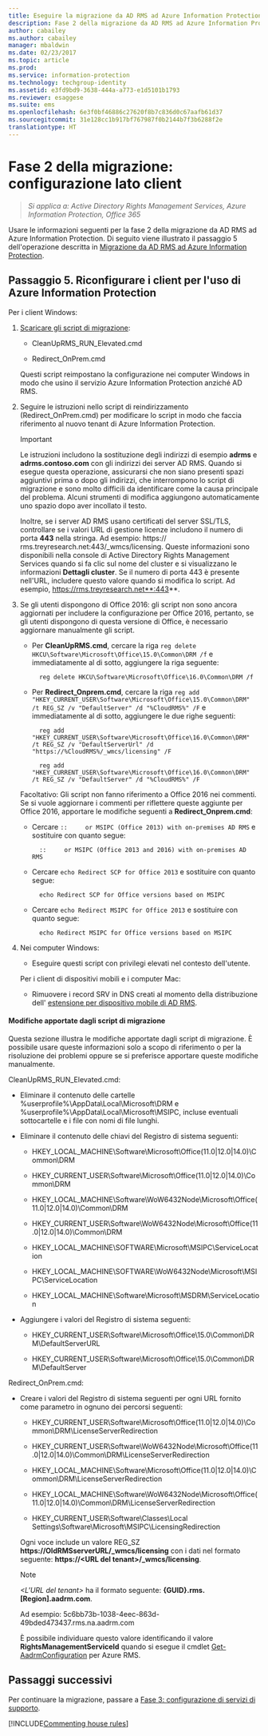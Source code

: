 ```yaml
---
title: Eseguire la migrazione da AD RMS ad Azure Information Protection - Fase 2
description: Fase 2 della migrazione da AD RMS ad Azure Information Protection. Viene descritto il passaggio 5 della migrazione da AD RMS ad Azure Information Protection.
author: cabailey
ms.author: cabailey
manager: mbaldwin
ms.date: 02/23/2017
ms.topic: article
ms.prod: 
ms.service: information-protection
ms.technology: techgroup-identity
ms.assetid: e3fd9bd9-3638-444a-a773-e1d5101b1793
ms.reviewer: esaggese
ms.suite: ems
ms.openlocfilehash: 6e3f0bf46886c27620f8b7c836d0c67aafb61d37
ms.sourcegitcommit: 31e128cc1b917bf767987f0b2144b7f3b6288f2e
translationtype: HT
---
```

# <a name="migration-phase-2---client-side-configuration"></a>Fase 2 della migrazione: configurazione lato client

>*Si applica a: Active Directory Rights Management Services, Azure Information Protection, Office 365*

Usare le informazioni seguenti per la fase 2 della migrazione da AD RMS ad Azure Information Protection. Di seguito viene illustrato il passaggio 5 dell'operazione descritta in [Migrazione da AD RMS ad Azure Information Protection](migrate-from-ad-rms-to-azure-rms.md).


## <a name="step-5-reconfigure-clients-to-use-azure-information-protection"></a>Passaggio 5. Riconfigurare i client per l'uso di Azure Information Protection
Per i client Windows:

1.  [Scaricare gli script di migrazione](https://go.microsoft.com/fwlink/?LinkId=524619):

    -   CleanUpRMS_RUN_Elevated.cmd

    -   Redirect_OnPrem.cmd

    Questi script reimpostano la configurazione nei computer Windows in modo che usino il servizio Azure Information Protection anziché AD RMS.

2.  Seguire le istruzioni nello script di reindirizzamento (Redirect_OnPrem.cmd) per modificare lo script in modo che faccia riferimento al nuovo tenant di Azure Information Protection.

    > [!IMPORTANT]
    > Le istruzioni includono la sostituzione degli indirizzi di esempio **adrms** e **adrms.contoso.com** con gli indirizzi dei server AD RMS. Quando si esegue questa operazione, assicurarsi che non siano presenti spazi aggiuntivi prima o dopo gli indirizzi, che interrompono lo script di migrazione e sono molto difficili da identificare come la causa principale del problema. Alcuni strumenti di modifica aggiungono automaticamente uno spazio dopo aver incollato il testo.
    >
    > Inoltre, se i server AD RMS usano certificati del server SSL/TLS, controllare se i valori URL di gestione licenze includono il numero di porta **443** nella stringa. Ad esempio: https:// rms.treyresearch.net:443/_wmcs/licensing. Queste informazioni sono disponibili nella console di Active Directory Rights Management Services quando si fa clic sul nome del cluster e si visualizzano le informazioni **Dettagli cluster**. Se il numero di porta 443 è presente nell'URL, includere questo valore quando si modifica lo script. Ad esempio, https://rms.treyresearch.net**:443**.

3. Se gli utenti dispongono di Office 2016: gli script non sono ancora aggiornati per includere la configurazione per Office 2016, pertanto, se gli utenti dispongono di questa versione di Office, è necessario aggiornare manualmente gli script.

    - Per **CleanUpRMS.cmd**, cercare la riga `reg delete HKCU\Software\Microsoft\Office\15.0\Common\DRM /f` e immediatamente al di sotto, aggiungere la riga seguente:

            reg delete HKCU\Software\Microsoft\Office\16.0\Common\DRM /f

    - Per **Redirect_Onprem.cmd**, cercare la riga `reg add "HKEY_CURRENT_USER\Software\Microsoft\Office\15.0\Common\DRM" /t REG_SZ /v "DefaultServer" /d "%CloudRMS%" /F` e immediatamente al di sotto, aggiungere le due righe seguenti:

            reg add "HKEY_CURRENT_USER\Software\Microsoft\Office\16.0\Common\DRM" /t REG_SZ /v "DefaultServerUrl" /d "https://%CloudRMS%/_wmcs/licensing" /F 

            reg add "HKEY_CURRENT_USER\Software\Microsoft\Office\16.0\Common\DRM" /t REG_SZ /v "DefaultServer" /d "%CloudRMS%" /F

    Facoltativo: Gli script non fanno riferimento a Office 2016 nei commenti. Se si vuole aggiornare i commenti per riflettere queste aggiunte per Office 2016, apportare le modifiche seguenti a **Redirect_Onprem.cmd**:

    - Cercare `::     or MSIPC (Office 2013) with on-premises AD RMS` e sostituire con quanto segue:
    
            ::     or MSIPC (Office 2013 and 2016) with on-premises AD RMS

    - Cercare `echo Redirect SCP for Office 2013` e sostituire con quanto segue:
    
            echo Redirect SCP for Office versions based on MSIPC

    - Cercare `echo Redirect MSIPC for Office 2013` e sostituire con quanto segue:
    
            echo Redirect MSIPC for Office versions based on MSIPC

4.  Nei computer Windows:

    - Eseguire questi script con privilegi elevati nel contesto dell'utente.

    Per i client di dispositivi mobili e i computer Mac:

    -  Rimuovere i record SRV in DNS creati al momento della distribuzione dell' [estensione per dispositivo mobile di AD RMS](http://technet.microsoft.com/library/dn673574.aspx).

#### <a name="changes-made-by-the-migration-scripts"></a>Modifiche apportate dagli script di migrazione
Questa sezione illustra le modifiche apportate dagli script di migrazione. È possibile usare queste informazioni solo a scopo di riferimento o per la risoluzione dei problemi oppure se si preferisce apportare queste modifiche manualmente.

CleanUpRMS_RUN_Elevated.cmd:

-   Eliminare il contenuto delle cartelle %userprofile%\AppData\Local\Microsoft\DRM e %userprofile%\AppData\Local\Microsoft\MSIPC, incluse eventuali sottocartelle e i file con nomi di file lunghi.

-   Eliminare il contenuto delle chiavi del Registro di sistema seguenti:

    -   HKEY_LOCAL_MACHINE\Software\Microsoft\Office\(11.0|12.0|14.0)\Common\DRM

    -   HKEY_CURRENT_USER\Software\Microsoft\Office\(11.0|12.0|14.0)\Common\DRM

    -   HKEY_LOCAL_MACHINE\Software\WoW6432Node\Microsoft\Office\(11.0|12.0|14.0)\Common\DRM

    -   HKEY_CURRENT_USER\Software\WoW6432Node\Microsoft\Office\(11.0|12.0|14.0)\Common\DRM

    -   HKEY_LOCAL_MACHINE\SOFTWARE\Microsoft\MSIPC\ServiceLocation

    -   HKEY_LOCAL_MACHINE\SOFTWARE\WoW6432Node\Microsoft\MSIPC\ServiceLocation

    -   HKEY_LOCAL_MACHINE\Software\Microsoft\MSDRM\ServiceLocation

-   Aggiungere i valori del Registro di sistema seguenti:

    -   HKEY_CURRENT_USER\Software\Microsoft\Office\15.0\Common\DRM\DefaultServerURL

    -   HKEY_CURRENT_USER\Software\Microsoft\Office\15.0\Common\DRM\DefaultServer

Redirect_OnPrem.cmd:

-   Creare i valori del Registro di sistema seguenti per ogni URL fornito come parametro in ognuno dei percorsi seguenti:

    -   HKEY_CURRENT_USER\Software\Microsoft\Office\(11.0|12.0|14.0)\Common\DRM\LicenseServerRedirection

    -   HKEY_CURRENT_USER\Software\WoW6432Node\Microsoft\Office\(11.0|12.0|14.0)\Common\DRM\LicenseServerRedirection

    -   HKEY_LOCAL_MACHINE\Software\Microsoft\Office\(11.0|12.0|14.0)\Common\DRM\LicenseServerRedirection

    -   HKEY_LOCAL_MACHINE\Software\WoW6432Node\Microsoft\Office\(11.0|12.0|14.0)\Common\DRM\LicenseServerRedirection

    -   HKEY_CURRENT_USER\Software\Classes\Local Settings\Software\Microsoft\MSIPC\LicensingRedirection

    Ogni voce include un valore REG_SZ **https://OldRMSserverURL/_wmcs/licensing** con i dati nel formato seguente: **https://&lt;URL del tenant&gt;/_wmcs/licensing**.

    > [!NOTE]
    > *&lt;L'URL del tenant&gt;* ha il formato seguente: **{GUID}.rms.[Region].aadrm.com**.
    > 
    > Ad esempio: 5c6bb73b-1038-4eec-863d-49bded473437.rms.na.aadrm.com
    > 
    > È possibile individuare questo valore identificando il valore **RightsManagementServiceId** quando si esegue il cmdlet [Get-AadrmConfiguration](http://msdn.microsoft.com/library/windowsazure/dn629410.aspx) per Azure RMS.


## <a name="next-steps"></a>Passaggi successivi
Per continuare la migrazione, passare a [Fase 3: configurazione di servizi di supporto](migrate-from-ad-rms-phase3.md).

[!INCLUDE[Commenting house rules](../includes/houserules.md)]
